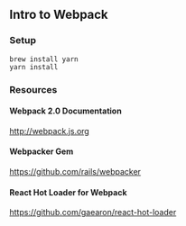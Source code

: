 ## Intro to Webpack

### Setup

```
brew install yarn
yarn install
```

### Resources

#### Webpack 2.0 Documentation

http://webpack.js.org

#### Webpacker Gem

https://github.com/rails/webpacker

#### React Hot Loader for Webpack

https://github.com/gaearon/react-hot-loader
